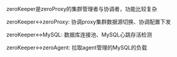 zeroKeeper是zeroProxy的集群管理者与协调者，功能比较复杂

zeroKeeper<->zeroProxy:
协调proxy集群数据源切换、协调配置下发

zeroKeeper<->MySQL:
数据库连接池、MySQL心跳存活检测

zeroKeeper<->zeroAgent:
拉取agent管理的MySQL的负载